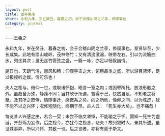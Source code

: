 ```yaml
---
layout: post
title: 兰亭集序
short: 永和九年，岁在癸丑，暮春之初，会于会稽山阴之兰亭，修禊事也
category: journal
---
```


——王羲之

永和九年，岁在癸丑，暮春之初，会于会稽山阴之兰亭，修禊事也。羣贤毕至，少长咸集。此地有崇山峻岭，茂林修竹；又有清流激湍，映带左右。引以为流觞曲水，列坐其次；虽无丝竹管弦之盛，一觞一咏，亦足以畅叙幽情。

是日也，天朗气清，惠风和畅；仰观宇宙之大，俯察品类之盛，所以游目骋怀，足以极视听之娱，信可乐也！

夫人之相与，俯仰一世，或取诸怀抱，晤言一室之内；或因寄所托，放浪形骸之外。虽趋舍万殊，静躁不同；当其欣于所遇，暂得于己，快然自足，不知老之将至。及其所之既倦，情随事迁，感慨系之矣。向之所欣，俛仰之间，以为陈迹，犹不能不以之兴怀；况修短随化，终期于尽。古人云︰「死生亦大矣」，岂不痛哉！

每览昔人兴感之由，若合一契；未尝不临文嗟悼，不能喻之于怀。固知一死生为虚诞，齐彭殇为妄作。后之视今，亦犹今之视昔，悲夫！故列叙时人，录其所述。虽世殊事异，所以兴怀，其致一也。后之览者，亦将有感于斯文。